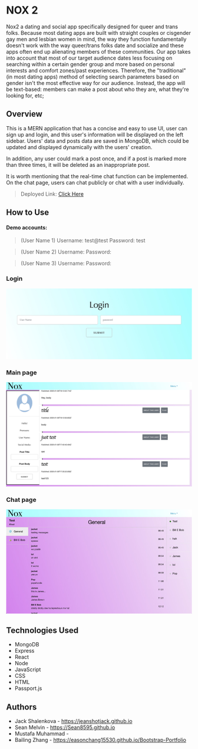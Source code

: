 # NOX 2

Nox2 a dating and social app specifically designed for queer and trans folks. Because most dating apps are built with straight couples or cisgender gay men and lesbian women in mind, the way they function fundamentally doesn't work with the way queer/trans folks date and socialize and these apps often end up alienating members of these communities. 
Our app takes into account that most of our target audience dates less focusing on searching within a certain gender group and more based on personal interests and comfort zones/past experiences. Therefore, the "traditional" (in most dating apps) method of selecting search parameters based on gender isn't the most effective way for our audience. Instead, the app will be text-based: members can make a post about who they are, what they're looking for, etc;

## Overview

This is a MERN application that has a concise and easy to use UI, user can sign up and login, and this user's information will be displayed on the left sidebar. Users' data and posts data are saved in MongoDB, which could be updated and displayed dynamically with the users' creation.

In addition, any user could mark a post once, and if a post is marked more than three times, it will be deleted as an inappropriate post.

It is worth mentioning that the real-time chat function can be implemented. On the chat page, users can chat publicly or chat with a user individually.
 
> Deployed Link: [Click Here](https://nox2.herokuapp.com/)

## How to Use

#### Demo accounts:
> (User Name 1)
> Username: test@test
> Password: test

> (User Name 2)
> Username: 
> Password: 

> (User Name 3)
> Username: 
> Password: 

### Login
<!-- Users can sign up and login with their Username and Password. -->
<!-- ![](appScreenshot/signup.jpg) -->
![](appScreenshot/login.jpg)

### Main page
![](appScreenshot/main.jpg)

### Chat page
![](appScreenshot/chat.jpg)

## Technologies Used

- MongoDB
- Express
- React
- Node
- JavaScript
- CSS
- HTML
- Passport.js

## Authors

- Jack Shalenkova - https://jeanshotjack.github.io
- Sean Melvin - https://Sean8595.github.io
- Mustafa Muhammad - 
- Bailing Zhang - https://easonchang15530.github.io/Bootstrap-Portfolio
